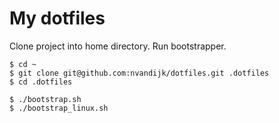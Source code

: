 My dotfiles
===========

Clone project into home directory. Run bootstrapper.

    $ cd ~
    $ git clone git@github.com:nvandijk/dotfiles.git .dotfiles
    $ cd .dotfiles

    $ ./bootstrap.sh
    $ ./bootstrap_linux.sh
